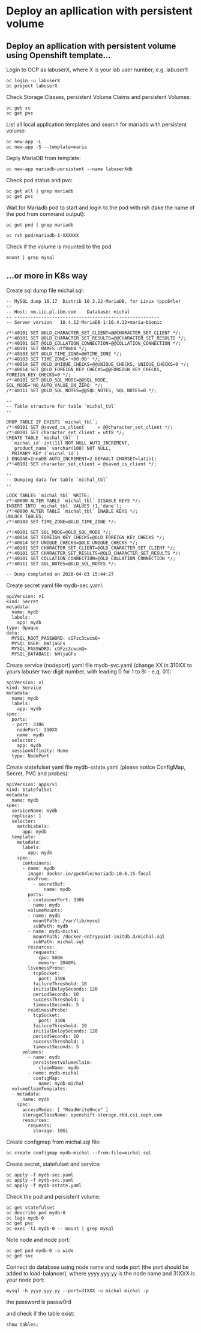 # Deploy an apllication with persistent volume

## Deploy an apllication with persistent volume using Openshift template...

Login to OCP as labuserX, where X is your lab user number, e.g. labuser1:
```
oc login -u labuserX
oc project labuserX
```

Check Storage Classes, persistent Volume Claims and persistent Volumes:
```
oc get sc
oc get pvc
```

List all local application templates and search for mariadb with persistent volume:
```
oc new-app -L
oc new-app -S --template=maria
```

Deply MariaDB from template:
```
oc new-app mariadb-persistent --name labuserXdb
```

Check pod status and pvc:
```
oc get all | grep mariadb
oc get pvc
```

Wait for Mariadb pod to start and login to the pod with rsh (take the name of the pod from command output):
```
oc get pod | grep mariadb
```
```
oc rsh pod/mariadb-1-XXXXXX
```

Check if the volume is mounted to the pod
```
mount | grep mysql
```

## ...or more in K8s way

Create sql dump file michal.sql:

```
-- MySQL dump 10.17  Distrib 10.3.22-MariaDB, for Linux (ppc64le)
--
-- Host: nm.iic.pl.ibm.com    Database: michal
-- ------------------------------------------------------
-- Server version	10.4.12-MariaDB-1:10.4.12+maria~bionic

/*!40101 SET @OLD_CHARACTER_SET_CLIENT=@@CHARACTER_SET_CLIENT */;
/*!40101 SET @OLD_CHARACTER_SET_RESULTS=@@CHARACTER_SET_RESULTS */;
/*!40101 SET @OLD_COLLATION_CONNECTION=@@COLLATION_CONNECTION */;
/*!40101 SET NAMES utf8mb4 */;
/*!40103 SET @OLD_TIME_ZONE=@@TIME_ZONE */;
/*!40103 SET TIME_ZONE='+00:00' */;
/*!40014 SET @OLD_UNIQUE_CHECKS=@@UNIQUE_CHECKS, UNIQUE_CHECKS=0 */;
/*!40014 SET @OLD_FOREIGN_KEY_CHECKS=@@FOREIGN_KEY_CHECKS, FOREIGN_KEY_CHECKS=0 */;
/*!40101 SET @OLD_SQL_MODE=@@SQL_MODE, SQL_MODE='NO_AUTO_VALUE_ON_ZERO' */;
/*!40111 SET @OLD_SQL_NOTES=@@SQL_NOTES, SQL_NOTES=0 */;

--
-- Table structure for table `michal_tbl`
--

DROP TABLE IF EXISTS `michal_tbl`;
/*!40101 SET @saved_cs_client     = @@character_set_client */;
/*!40101 SET character_set_client = utf8 */;
CREATE TABLE `michal_tbl` (
  `michal_id` int(11) NOT NULL AUTO_INCREMENT,
  `product_name` varchar(100) NOT NULL,
  PRIMARY KEY (`michal_id`)
) ENGINE=InnoDB AUTO_INCREMENT=2 DEFAULT CHARSET=latin1;
/*!40101 SET character_set_client = @saved_cs_client */;

--
-- Dumping data for table `michal_tbl`
--

LOCK TABLES `michal_tbl` WRITE;
/*!40000 ALTER TABLE `michal_tbl` DISABLE KEYS */;
INSERT INTO `michal_tbl` VALUES (1,'dane');
/*!40000 ALTER TABLE `michal_tbl` ENABLE KEYS */;
UNLOCK TABLES;
/*!40103 SET TIME_ZONE=@OLD_TIME_ZONE */;

/*!40101 SET SQL_MODE=@OLD_SQL_MODE */;
/*!40014 SET FOREIGN_KEY_CHECKS=@OLD_FOREIGN_KEY_CHECKS */;
/*!40014 SET UNIQUE_CHECKS=@OLD_UNIQUE_CHECKS */;
/*!40101 SET CHARACTER_SET_CLIENT=@OLD_CHARACTER_SET_CLIENT */;
/*!40101 SET CHARACTER_SET_RESULTS=@OLD_CHARACTER_SET_RESULTS */;
/*!40101 SET COLLATION_CONNECTION=@OLD_COLLATION_CONNECTION */;
/*!40111 SET SQL_NOTES=@OLD_SQL_NOTES */;

-- Dump completed on 2020-04-03 15:44:27

```

Create secret yaml file mydb-sec.yaml:
```
apiVersion: v1
kind: Secret
metadata:
  name: mydb
  labels:
    app: mydb
type: Opaque
data:
  MYSQL_ROOT_PASSWORD: cGFzc3cwcmQ=
  MYSQL_USER: bWljaGFs
  MYSQL_PASSWORD: cGFzc3cwcmQ=
  MYSQL_DATABASE: bWljaGFs
```

Create service (nodeport) yaml file mydb-svc.yaml (change XX in 310XX to yours labuser two-digit number, with leading 0 for 1 to 9: - e.q. 01):
```
apiVersion: v1
kind: Service
metadata:
  name: mydb
  labels:
    app: mydb
spec:
  ports:
  - port: 3306
    nodePort: 310XX
    name: mydb
  selector:
    app: mydb
  sessionAffinity: None
  type: NodePort
```

Create statefulset yaml file mydb-sstate.yaml (please notice ConfigMap, Secret, PVC and probes):
```
apiVersion: apps/v1
kind: StatefulSet
metadata:
  name: mydb
spec:
  serviceName: mydb
  replicas: 1
  selector:
    matchLabels:
      app: mydb
  template:
    metadata:
      labels:
        app: mydb
    spec:
      containers:
      - name: mydb
        image: docker.io/ppc64le/mariadb:10.6.15-focal
        envFrom:
          - secretRef:
              name: mydb
        ports:
        - containerPort: 3306
          name: mydb
        volumeMounts:
        - name: mydb
          mountPath: /var/lib/mysql
          subPath: mydb
        - name: mydb-michal
          mountPath: /docker-entrypoint-initdb.d/michal.sql
          subPath: michal.sql
        resources:
          requests:
            cpu: 500m
            memory: 2048Mi
        livenessProbe:
          tcpSocket:
            port: 3306
          failureThreshold: 10
          initialDelaySeconds: 120
          periodSeconds: 10
          successThreshold: 1
          timeoutSeconds: 5
        readinessProbe:
          tcpSocket:
            port: 3306
          failureThreshold: 10
          initialDelaySeconds: 120
          periodSeconds: 10
          successThreshold: 1
          timeoutSeconds: 5
      volumes:
        - name: mydb
          persistentVolumeClaim:
            claimName: mydb
        - name: mydb-michal
          configMap:
            name: mydb-michal
  volumeClaimTemplates:
  - metadata:
      name: mydb
    spec:
      accessModes: [ "ReadWriteOnce" ]
      storageClassName: openshift-storage.rbd.csi.ceph.com
      resources:
        requests:
          storage: 10Gi
```

Create configmap from michal.sql file:
```
oc create configmap mydb-michal --from-file=michal.sql
```

Create secret, statefulset and service:
```
oc apply -f mydb-sec.yaml
oc apply -f mydb-svc.yaml
oc apply -f mydb-sstate.yaml
```

Check the pod and persistent volume:
```
oc get statefulset
oc describe pod mydb-0
oc logs mydb-0
oc get pvc
oc exec -ti mydb-0 -- mount | grep mysql
```

Note node and node port:
```
oc get pod mydb-0 -o wide
oc get svc
```

Connect do database using node name and node port (the port should be added to load-balancer), wthere yyyy.yyy.yy is the node name and 31XXX is your node port:
```
mysql -h yyyy.yyy.yy --port=31XXX -u michal michal -p
```
the password is passw0rd

and check if the table exist:
```
show tables;
```

